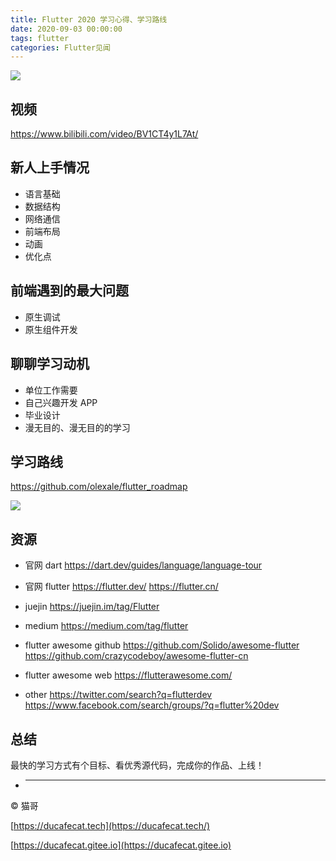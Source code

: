 ```yaml
---
title: Flutter 2020 学习心得、学习路线
date: 2020-09-03 00:00:00
tags: flutter
categories: Flutter见闻
---
```


![](2020-09-03-15-13-56.png)

## 视频

https://www.bilibili.com/video/BV1CT4y1L7At/

## 新人上手情况

- 语言基础
- 数据结构
- 网络通信
- 前端布局
- 动画
- 优化点

## 前端遇到的最大问题

- 原生调试
- 原生组件开发

## 聊聊学习动机

- 单位工作需要
- 自己兴趣开发 APP
- 毕业设计
- 漫无目的、漫无目的的学习

## 学习路线

https://github.com/olexale/flutter_roadmap

![](2020-09-03-15-09-44.png)

## 资源

- 官网 dart
  https://dart.dev/guides/language/language-tour

- 官网 flutter
  https://flutter.dev/
  https://flutter.cn/

- juejin
  https://juejin.im/tag/Flutter

- medium
  https://medium.com/tag/flutter

- flutter awesome github
  https://github.com/Solido/awesome-flutter
  https://github.com/crazycodeboy/awesome-flutter-cn

- flutter awesome web
  https://flutterawesome.com/

- other
  https://twitter.com/search?q=flutterdev
  https://www.facebook.com/search/groups/?q=flutter%20dev

## 总结

最快的学习方式有个目标、看优秀源代码，完成你的作品、上线！

- ***

© 猫哥

[https://ducafecat.tech](https://ducafecat.tech/)

[https://ducafecat.gitee.io](https://ducafecat.gitee.io)
